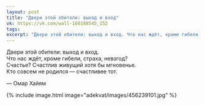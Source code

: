 ```yaml
---
layout: post
title: "Двери этой обители: выход и вход"
vk: https://vk.com/wall-166188545_152
tags: 
excerpt: "Двери этой обители: выход и вход. Что нас ждёт, кроме гибели, страха, невзгод?"
---
```

Двери этой обители: выход и вход.<br>
Что нас ждёт, кроме гибели, страха, невзгод?<br>
Счастье? Счастлив живущий хотя бы мгновенье.<br>
Кто совсем не родился — счастливее тот.

— Омар Хайям

{% include image.html image="adekvat/images/456239101.jpg" %}